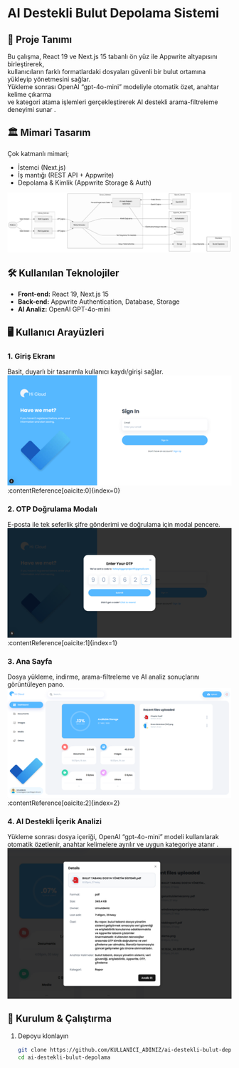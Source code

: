 # AI Destekli Bulut Depolama Sistemi

## 📖 Proje Tanımı
Bu çalışma, React 19 ve Next.js 15 tabanlı ön yüz ile Appwrite altyapısını birleştirerek,  
kullanıcıların farklı formatlardaki dosyaları güvenli bir bulut ortamına yükleyip yönetmesini sağlar.  
Yükleme sonrası OpenAI “gpt-4o-mini” modeliyle otomatik özet, anahtar kelime çıkarma  
ve kategori atama işlemleri gerçekleştirerek AI destekli arama-filtreleme deneyimi sunar .

## 🏛️ Mimari Tasarım
Çok katmanlı mimari;  
- İstemci (Next.js)  
- İş mantığı (REST API + Appwrite)  
- Depolama & Kimlik (Appwrite Storage & Auth)  

![Şekil 2.1: Sistemin Genel Mimarisi](storage_management_solution-main/types/mimari.png)

## 🛠️ Kullanılan Teknolojiler
- **Front-end:** React 19, Next.js 15  
- **Back-end:** Appwrite Authentication, Database, Storage  
- **AI Analiz:** OpenAI GPT-4o-mini  

## 🖥️ Kullanıcı Arayüzleri

### 1. Giriş Ekranı
Basit, duyarlı bir tasarımla kullanıcı kaydı/girişi sağlar.  
![Şekil 3.1: Kullanıcı Giriş Arayüzü](storage_management_solution-main/types/login.png) :contentReference[oaicite:0]{index=0}

### 2. OTP Doğrulama Modalı
E-posta ile tek seferlik şifre gönderimi ve doğrulama için modal pencere.  
![Şekil 3.2: OTP Modal Pencere](storage_management_solution-main/types/otp_modal.png) :contentReference[oaicite:1]{index=1}

### 3. Ana Sayfa
Dosya yükleme, indirme, arama-filtreleme ve AI analiz sonuçlarını görüntüleyen pano.  
![Şekil 3.3: Ana Sayfa Arayüzü](storage_management_solution-main/types/homepage.png) :contentReference[oaicite:2]{index=2}

### 4. AI Destekli İçerik Analizi
Yükleme sonrası dosya içeriği, OpenAI “gpt-4o-mini” modeli kullanılarak otomatik özetlenir, anahtar kelimelere ayrılır ve uygun kategoriye atanır .  
![Şekil 3.4: AI Analiz Sonuçları](storage_management_solution-main/types/ai_analysis.png)

## 🚀 Kurulum & Çalıştırma
1. Depoyu klonlayın  
   ```bash
   git clone https://github.com/KULLANICI_ADINIZ/ai-destekli-bulut-depolama.git
   cd ai-destekli-bulut-depolama
